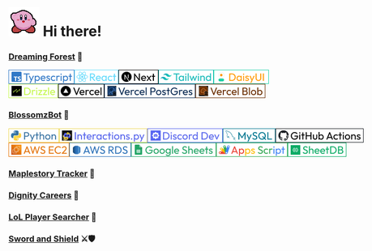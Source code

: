 # <img src="/images/kirby_wave.gif" alt="Kirby Waving" title="Kirby Waving"> Hi there!

### <a href="https://github.com/midorinom/Dreaming-Forest">Dreaming Forest</a> 🦋
<div style="display:flex">
<img src="/images/Typescript.png" alt="Typescript" title="Typescript">
<img src="/images/React.png" alt="React" title="React">
<img src="/images/Next.png" alt="NextJS" title="NextJS">
<img src="/images/Tailwind.png" alt="TailwindCSS" title="TailwindCSS">
<img src="/images/DaisyUI.png" alt="DaisyUI" title="DaisyUI">
</div>

<div style="display:flex">
<img src="/images/Drizzle.png" alt="Drizzle" title="Drizzle">
<img src="/images/Vercel.png" alt="Vercel" title="Vercel">
<img src="/images/Vercel_Postgres.png" alt="Vercel Postgres" title="Vercel Postgres">
<img src="/images/Vercel_Blob.png" alt="Vercel Blob" title="Vercel Blob">
</div>

### <a href="https://github.com/midorinom/blossomzBot">BlossomzBot</a> 🤖
<div style="display:flex">
<img src="/images/Python.png" alt="Python" title="Python">
<img src="/images/Interactions.py.png" alt="Interactions.py" title="Interactions.py">
<img src="/images/Discord Dev.png" alt="Discord Dev" title="Discord Dev">
<img src="/images/MySQL.png" alt="MySQL" title="MySQL">
<img src="/images/GitHub Actions.png" alt="GitHub Actions" title="GitHub Actions">
</div>

<div style="display:flex">
<img src="/images/AWS EC2.png" alt="AWS EC2" title="AWS EC2">
<img src="/images/AWS RDS.png" alt="AWS RDS" title="AWS RDS">
<img src="/images/Google Sheets.png" alt="Google Sheets" title="Google Sheets">
<img src="/images/Apps Script.png" alt="Apps Script" title="Apps Script">
<img src="/images/SheetDB.png" alt="SheetDB" title="SheetDB">
</div>

### <a href="https://github.com/midorinom/maplestory_tracker">Maplestory Tracker</a> 🍄

### <a href="https://github.com/otwsia/Project-Dignity-Frontend">Dignity Careers</a> 👷

### <a href="https://github.com/midorinom/lol_player_searcher">LoL Player Searcher</a> 🔎

### <a href="https://github.com/midorinom/sword_and_shield">Sword and Shield</a> ⚔🛡





<!--
**midorinom/midorinom** is a ✨ _special_ ✨ repository because its `README.md` (this file) appears on your GitHub profile.

Here are some ideas to get you started:

- 🔭 I’m currently working on ...
- 🌱 I’m currently learning ...
- 👯 I’m looking to collaborate on ...
- 🤔 I’m looking for help with ...
- 💬 Ask me about ...
- 📫 How to reach me: ...
- 😄 Pronouns: ...
- ⚡ Fun fact: ...
-->
